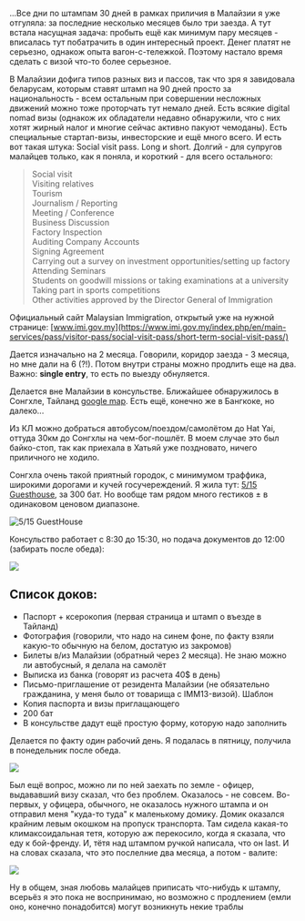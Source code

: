 [category]: <> (Travel, Malaysia)
[date]: <> (2024/03/01)
[title]: <> (Malaysian short term social visit pass)

...Все дни по штампам 30 дней в рамках приличия в Малайзии я уже отгуляла: за последние несколько месяцев было три заезда. А тут встала насущная задача: пробыть ещё как минимум пару месяцев -  вписалась тут побатрачить в один интересный проект. Денег платят не серьезно, однакож опыта вагон-с-тележкой. Поэтому настало время сделать с визой что-то более серьезное. 

В Малайзии дофига типов разных виз и пассов, так что зря я завидовала беларусам, которым ставят штамп на 90 дней просто за национальность - всем остальным при совершении несложных движений можно тоже проторчать тут немало дней. Есть всякие digital nomad визы (однакож их обладатели недавно обнаружили, что с них хотят жирный налог и многие сейчас активно пакуют чемоданы). Есть специальные стартап-визы, инвесторские и ещё много всего. И есть вот такая штука: Social visit pass. Long и short. Долгий - для супругов малайцев только, как я поняла, и короткий - для всего остального:

>Social visit  
Visiting relatives   
Tourism   
Journalism / Reporting  
Meeting / Conference  
Business Discussion  
Factory Inspection   
Auditing Company Accounts   
Signing Agreement   
Carrying out a survey on investment opportunities/setting up factory  
Attending Seminars  
Students on goodwill missions or taking examinations at a university  
Taking part in sports competitions  
Other activities approved by the Director General of Immigration  

Официальный сайт Malaysian Immigration, открытый уже на нужной странице: [www.imi.gov.my](https://www.imi.gov.my/index.php/en/main-services/pass/visitor-pass/social-visit-pass/short-term-social-visit-pass/)

Дается изначально на 2 месяца. Говорили, коридор заезда - 3 месяца, но мне дали на 6 (?!). Потом внутри страны можно продлить еще на два. Важно: **single entry**, то есть по выезду обнуляется.

Делается вне Малайзии в консульстве. Ближайшее обнаружилось в Сонгхле, Тайланд [google map](https://maps.app.goo.gl/NCTJo3yrriwkb6ej8). Есть ещё, конечно же в Бангкоке, но далеко...

Из КЛ можно добраться автобусом/поездом/самолётом до Hat Yai, оттуда 30км до Сонгхлы на чем-бог-пошлёт. В моем случае это был байко-стоп, так как приехала в Хатьяй уже поздновато, ничего приличного не ходило.

Сонгхла очень такой приятный городок, с минимумом траффика, широкими дорогами и кучей госучереждений. Я жила тут: [5/15 Guesthouse](https://maps.app.goo.gl/z8pYePZACzvzmrbq6), за 300 бат. Но вообще там рядом много гестиков ± в одинаковом ценовом диапазоне.

![](/images/Social-visit-pass/5-15-gh.jpeg "5/15 GuestHouse")

Консульство работает с 8:30 до 15:30, но подача документов до 12:00 (забирать после обеда):

![](/images/Social-visit-pass/consulate-working.jpeg)

## Список доков:

* Паспорт + ксерокопия (первая страница и штамп о въезде в Тайланд)
* Фотография (говорили, что надо на синем фоне, по факту взяли какую-то обычную на белом, достатую из закромов)
* Билеты в/из Малайзии (обратный через 2 месяца). Не знаю можно ли автобусный, я делала на самолёт
* Выписка из банка (говорят из расчета 40$ в день)
* Письмо-приглашение от резидента Малайзии (не обязательно гражданина, у меня было от товарища с IMM13-визой). Шаблон
* Копия паспорта и визы приглащающего
* 200 бат
* В консульстве дадут ещё простую форму, которую надо заполнить

Делается по факту один рабочий день. Я подалась в пятницу, получила в понедельник после обеда.

![](/images/Social-visit-pass/my-visa.jpeg)

Был ещё вопрос, можно ли по ней заехать по земле - офицер, выдававший визу сказал, что без проблем. Оказалось - не совсем. Во-первых, у офицера, обычного, не оказалось нужного штампа и он отправил меня "куда-то туда" к маленькому домику. Домик оказался крайним левым окошком на пропуск транспорта. Там сидела какая-то климаксоидальная тетя, которую аж перекосило, когда я сказала, что еду к бой-френду. И, тётя над штампом ручкой написала, что он last. И на словах сказала, что это послелние два месяца, а потом - валите:

![](/images/Social-visit-pass/stamp-last.jpeg)

Ну в общем, зная любовь малайцев приписать что-нибудь к штампу, всерьёз я это пока не воспринимаю, но возможно с продлением (емли оно, конечно понадобится) могут возникнуть некие траблы